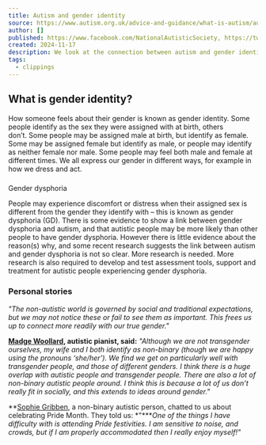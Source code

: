 ```yaml
---
title: Autism and gender identity
source: https://www.autism.org.uk/advice-and-guidance/what-is-autism/autism-and-gender-identity
author: []
published: https://www.facebook.com/NationalAutisticSociety, https://twitter.com/Autism, https://www.instagram.com/nationalautisticsociety/, https://www.youtube.com/user/NationalAutisticSoc, https://www.linkedin.com/company/40841/, https://www.autism.org.uk/, https://en.wikipedia.org/wiki/National_Autistic_Society, https://www.facebook.com/NationalAutisticSociety, https://twitter.com/Autism, https://www.instagram.com/nationalautisticsociety/, https://www.youtube.com/user/NationalAutisticSoc, https://www.linkedin.com/company/40841/, https://www.autism.org.uk/, https://en.wikipedia.org/wiki/National_Autistic_Society
created: 2024-11-17
description: We look at the connection between autism and gender identity, and hear stories from non-binary and transgender autistic people.
tags:
  - clippings
---
```

## What is gender identity?

  
How someone feels about their gender is known as gender identity. Some people identify as the sex they were assigned with at birth, others don’t. Some people may be assigned male at birth, but identify as female. Some may be assigned female but identify as male, or people may identify as neither female nor male. Some people may feel both male and female at different times. We all express our gender in different ways, for example in how we dress and act. 

###   
Gender dysphoria

People may experience discomfort or distress when their assigned sex is different from the gender they identify with – this is known as gender dysphoria (GD). There is some evidence to show a link between gender dysphoria and autism, and that autistic people may be more likely than other people to have gender dysphoria. However there is little evidence about the reason(s) why, and some recent research suggests the link between autism and gender dysphoria is not so clear. More research is needed. More research is also required to develop and test assessment tools, support and treatment for autistic people experiencing gender dysphoria.  

### Personal stories

*"The non-autistic world is governed by social and traditional expectations, but we may not notice these or fail to see them as important. This frees us up to connect more readily with our true gender."*

**[Madge Woollard](https://www.autism.org.uk/advice-and-guidance/stories/celebrating-pride-month-madge-woollard), autistic pianist, said:** *"Although we are not transgender ourselves, my wife and I both identify as non-binary (though we are happy using the pronouns ‘she/her’). We find we get on particularly well with transgender people, and those of different genders. I think there is a huge overlap with autistic people and transgender people. There are also a lot of non-binary autistic people around. I think this is because a lot of us don’t really fit in socially, and this extends to ideas around gender."*

**[Sophie Gribben](https://www.autism.org.uk/advice-and-guidance/stories/celebrating-pride-month-sophie-gribben), a non-binary autistic person, chatted to us about celebrating Pride Month. They told us: *"****One of the things I have difficulty with is attending Pride festivities. I am sensitive to noise, and crowds, but if I am properly accommodated then I really enjoy myself!"*